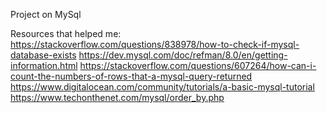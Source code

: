 Project on MySql

Resources that helped me:
https://stackoverflow.com/questions/838978/how-to-check-if-mysql-database-exists
https://dev.mysql.com/doc/refman/8.0/en/getting-information.html
https://stackoverflow.com/questions/607264/how-can-i-count-the-numbers-of-rows-that-a-mysql-query-returned
https://www.digitalocean.com/community/tutorials/a-basic-mysql-tutorial
https://www.techonthenet.com/mysql/order_by.php
